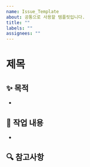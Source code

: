 ```yaml
---
name: Issue_Template
about: 공통으로 사용할 템플릿입니다.
title: ""
labels: ""
assignees: ""
---
```


# 제목

## ✨ 목적
-

## 📄 작업 내용
-

## 🔍 참고사항
